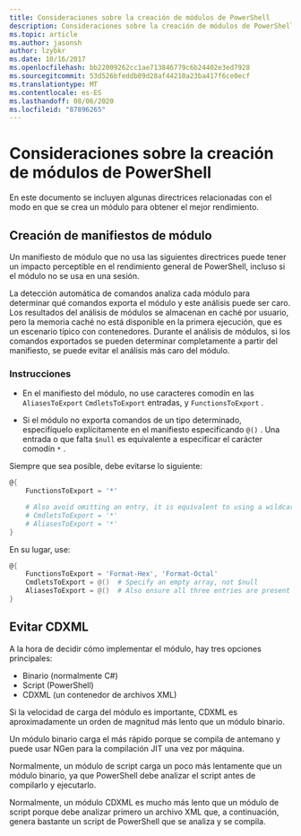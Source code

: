 ```yaml
---
title: Consideraciones sobre la creación de módulos de PowerShell
description: Consideraciones sobre la creación de módulos de PowerShell
ms.topic: article
ms.author: jasonsh
author: lzybkr
ms.date: 10/16/2017
ms.openlocfilehash: bb22009262cc1ae713846779c6b24402e3ed7928
ms.sourcegitcommit: 53d526bfeddb89d28af44210a23ba417f6ce0ecf
ms.translationtype: MT
ms.contentlocale: es-ES
ms.lasthandoff: 08/06/2020
ms.locfileid: "87896265"
---
```

# <a name="powershell-module-authoring-considerations"></a>Consideraciones sobre la creación de módulos de PowerShell

En este documento se incluyen algunas directrices relacionadas con el modo en que se crea un módulo para obtener el mejor rendimiento.

## <a name="module-manifest-authoring"></a>Creación de manifiestos de módulo

Un manifiesto de módulo que no usa las siguientes directrices puede tener un impacto perceptible en el rendimiento general de PowerShell, incluso si el módulo no se usa en una sesión.

La detección automática de comandos analiza cada módulo para determinar qué comandos exporta el módulo y este análisis puede ser caro.
Los resultados del análisis de módulos se almacenan en caché por usuario, pero la memoria caché no está disponible en la primera ejecución, que es un escenario típico con contenedores.
Durante el análisis de módulos, si los comandos exportados se pueden determinar completamente a partir del manifiesto, se puede evitar el análisis más caro del módulo.

### <a name="guidelines"></a>Instrucciones

* En el manifiesto del módulo, no use caracteres comodín en las `AliasesToExport` `CmdletsToExport` entradas, y `FunctionsToExport` .

* Si el módulo no exporta comandos de un tipo determinado, especifíquelo explícitamente en el manifiesto especificando `@()` .
Una entrada o que falta `$null` es equivalente a especificar el carácter comodín `*` .

Siempre que sea posible, debe evitarse lo siguiente:

```PowerShell
@{
    FunctionsToExport = '*'

    # Also avoid omitting an entry, it is equivalent to using a wildcard
    # CmdletsToExport = '*'
    # AliasesToExport = '*'
}
```

En su lugar, use:

```PowerShell
@{
    FunctionsToExport = 'Format-Hex', 'Format-Octal'
    CmdletsToExport = @()  # Specify an empty array, not $null
    AliasesToExport = @()  # Also ensure all three entries are present
}
```

## <a name="avoid-cdxml"></a>Evitar CDXML

A la hora de decidir cómo implementar el módulo, hay tres opciones principales:

* Binario (normalmente C#)
* Script (PowerShell)
* CDXML (un contenedor de archivos XML)

Si la velocidad de carga del módulo es importante, CDXML es aproximadamente un orden de magnitud más lento que un módulo binario.

Un módulo binario carga el más rápido porque se compila de antemano y puede usar NGen para la compilación JIT una vez por máquina.

Normalmente, un módulo de script carga un poco más lentamente que un módulo binario, ya que PowerShell debe analizar el script antes de compilarlo y ejecutarlo.

Normalmente, un módulo CDXML es mucho más lento que un módulo de script porque debe analizar primero un archivo XML que, a continuación, genera bastante un script de PowerShell que se analiza y se compila.


